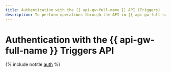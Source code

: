 ```yaml
---
title: Authentication with the {{ api-gw-full-name }} API (Triggers)
description: To perform operations through the API in {{ api-gw-full-name }}, a service for managing API gateways, get an IAM token for your account. This guide describes how to authenticate with the API to enable triggers.
---
```


# Authentication with the {{ api-gw-full-name }} Triggers API

{% include notitle [auth](../../../_includes/authentication.md) %}